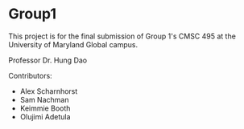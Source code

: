 # Group1

This project is for the final submission of Group 1's CMSC 495 at the University of Maryland Global campus.

Professor Dr. Hung Dao

Contributors:
* Alex Scharnhorst
* Sam Nachman
* Keimmie Booth
* Olujimi Adetula


